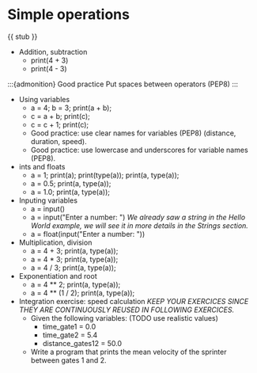 # Simple operations

{{ stub }}

- Addition, subtraction
    - print(4 + 3)
    - print(4 - 3)

:::{admonition} Good practice
Put spaces between operators (PEP8)
:::

- Using variables
    - a = 4; b = 3; print(a + b);
    - c = a + b; print(c);
    - c = c + 1; print(c);
    - Good practice: use clear names for variables (PEP8) (distance, duration, speed).
    - Good practice: use lowercase and underscores for variable names (PEP8).
- ints and floats
    - a = 1; print(a); print(type(a)); print(a, type(a));
    - a = 0.5; print(a, type(a));
    - a = 1.0; print(a, type(a));
- Inputing variables
    - a = input()
    - a = input("Enter a number: ")  *We already saw a string in the Hello World example, we will see it in more details in the Strings section.*
    - a = float(input("Enter a number: "))
- Multiplication, division
    - a = 4 + 3; print(a, type(a));
    - a = 4 * 3; print(a, type(a));
    - a = 4 / 3; print(a, type(a));
- Exponentiation and root
    - a = 4 ** 2; print(a, type(a));
    - a = 4 ** (1 / 2); print(a, type(a));
- Integration exercise: speed calculation *KEEP YOUR EXERCICES SINCE THEY ARE CONTINUOUSLY REUSED IN FOLLOWING EXERCICES.*
    - Given the following variables: (TODO use realistic values)
        - time_gate1 = 0.0
        - time_gate2 = 5.4
        - distance_gates12 = 50.0
    - Write a program that prints the mean velocity of the sprinter between gates 1 and 2.
